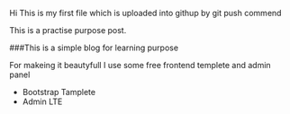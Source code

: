 Hi This is my first file which is uploaded into githup by git push commend

This is a practise purpose post.

###This is a simple blog for learning purpose

For makeing it beautyfull I use some free frontend templete and admin panel
<ul>
	<li>Bootstrap Tamplete</li>
	<li>Admin LTE</li>
</ul>